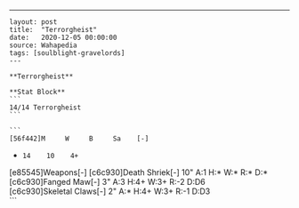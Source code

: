 ---
    layout: post
    title:  "Terrorgheist"
    date:   2020-12-05 00:00:00
    source: Wahapedia
    tags: [soulblight-gravelords]
    ---
    
    **Terrorgheist**
    
    **Stat Block**
    ```
    14/14 Terrorgheist
    ```
    
    ```
    [56f442]M     W     B     Sa    [-]
*     14    10    4+    
[e85545]Weapons[-]
[c6c930]Death Shriek[-]
10"    A:1    H:*    W:*    R:*    D:*   
[c6c930]Fanged Maw[-]
3"     A:3    H:4+   W:3+   R:-2   D:D6  
[c6c930]Skeletal Claws[-]
2"     A:*    H:4+   W:3+   R:-1   D:D3  
    ```
    
    
    
